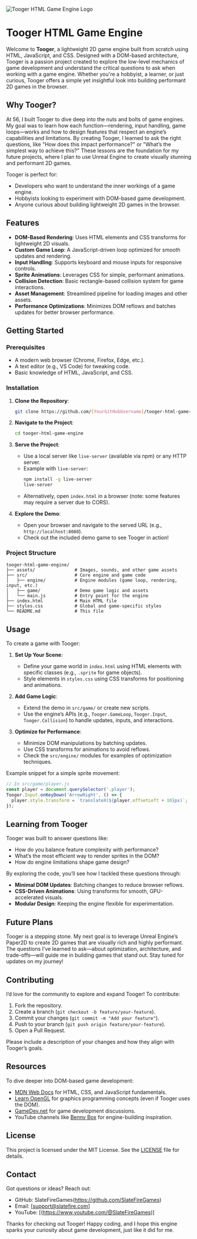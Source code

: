 ![Tooger HTML Game Engine Logo](https://www.slatefiregames.com/tooger_game_engine_logo.png)

# Tooger HTML Game Engine

Welcome to **Tooger**, a lightweight 2D game engine built from scratch using HTML, JavaScript, and CSS. Designed with a DOM-based architecture, Tooger is a passion project created to explore the low-level mechanics of game development and understand the critical questions to ask when working with a game engine. Whether you're a hobbyist, a learner, or just curious, Tooger offers a simple yet insightful look into building performant 2D games in the browser.

## Why Tooger?

At 56, I built Tooger to dive deep into the nuts and bolts of game engines. My goal was to learn how each function—rendering, input handling, game loops—works and how to design features that respect an engine’s capabilities and limitations. By creating Tooger, I learned to ask the right questions, like "How does this impact performance?" or "What’s the simplest way to achieve this?" These lessons are the foundation for my future projects, where I plan to use Unreal Engine to create visually stunning and performant 2D games.

Tooger is perfect for:
- Developers who want to understand the inner workings of a game engine.
- Hobbyists looking to experiment with DOM-based game development.
- Anyone curious about building lightweight 2D games in the browser.

## Features

- **DOM-Based Rendering**: Uses HTML elements and CSS transforms for lightweight 2D visuals.
- **Custom Game Loop**: A JavaScript-driven loop optimized for smooth updates and rendering.
- **Input Handling**: Supports keyboard and mouse inputs for responsive controls.
- **Sprite Animations**: Leverages CSS for simple, performant animations.
- **Collision Detection**: Basic rectangle-based collision system for game interactions.
- **Asset Management**: Streamlined pipeline for loading images and other assets.
- **Performance Optimizations**: Minimizes DOM reflows and batches updates for better browser performance.

## Getting Started

### Prerequisites
- A modern web browser (Chrome, Firefox, Edge, etc.).
- A text editor (e.g., VS Code) for tweaking code.
- Basic knowledge of HTML, JavaScript, and CSS.

### Installation
1. **Clone the Repository**:
   ```bash
   git clone https://github.com/[YourGitHubUsername]/tooger-html-game-engine.git
   ```
2. **Navigate to the Project**:
   ```bash
   cd tooger-html-game-engine
   ```
3. **Serve the Project**:
   - Use a local server like `live-server` (available via npm) or any HTTP server.
   - Example with `live-server`:
     ```bash
     npm install -g live-server
     live-server
     ```
   - Alternatively, open `index.html` in a browser (note: some features may require a server due to CORS).

4. **Explore the Demo**:
   - Open your browser and navigate to the served URL (e.g., `http://localhost:8080`).
   - Check out the included demo game to see Tooger in action!

### Project Structure
```
tooger-html-game-engine/
├── assets/               # Images, sounds, and other game assets
├── src/                  # Core engine and game code
│   ├── engine/           # Engine modules (game loop, rendering, input, etc.)
│   ├── game/             # Demo game logic and assets
│   └── main.js           # Entry point for the engine
├── index.html            # Main HTML file
├── styles.css            # Global and game-specific styles
└── README.md             # This file
```

## Usage

To create a game with Tooger:
1. **Set Up Your Scene**:
   - Define your game world in `index.html` using HTML elements with specific classes (e.g., `.sprite` for game objects).
   - Style elements in `styles.css` using CSS transforms for positioning and animations.

2. **Add Game Logic**:
   - Extend the demo in `src/game/` or create new scripts.
   - Use the engine’s APIs (e.g., `Tooger.GameLoop`, `Tooger.Input`, `Tooger.Collision`) to handle updates, inputs, and interactions.

3. **Optimize for Performance**:
   - Minimize DOM manipulations by batching updates.
   - Use CSS transforms for animations to avoid reflows.
   - Check the `src/engine/` modules for examples of optimization techniques.

Example snippet for a simple sprite movement:
```javascript
// In src/game/player.js
const player = document.querySelector('.player');
Tooger.Input.onKeyDown('ArrowRight', () => {
  player.style.transform = `translateX(${player.offsetLeft + 10}px)`;
});
```

## Learning from Tooger

Tooger was built to answer questions like:
- How do you balance feature complexity with performance?
- What’s the most efficient way to render sprites in the DOM?
- How do engine limitations shape game design?

By exploring the code, you’ll see how I tackled these questions through:
- **Minimal DOM Updates**: Batching changes to reduce browser reflows.
- **CSS-Driven Animations**: Using transforms for smooth, GPU-accelerated visuals.
- **Modular Design**: Keeping the engine flexible for experimentation.

## Future Plans

Tooger is a stepping stone. My next goal is to leverage Unreal Engine’s Paper2D to create 2D games that are visually rich and highly performant. The questions I’ve learned to ask—about optimization, architecture, and trade-offs—will guide me in building games that stand out. Stay tuned for updates on my journey!

## Contributing

I’d love for the community to explore and expand Tooger! To contribute:
1. Fork the repository.
2. Create a branch (`git checkout -b feature/your-feature`).
3. Commit your changes (`git commit -m "Add your feature"`).
4. Push to your branch (`git push origin feature/your-feature`).
5. Open a Pull Request.

Please include a description of your changes and how they align with Tooger’s goals.

## Resources

To dive deeper into DOM-based game development:
- [MDN Web Docs](https://developer.mozilla.org/) for HTML, CSS, and JavaScript fundamentals.
- [Learn OpenGL](https://learnopengl.com/) for graphics programming concepts (even if Tooger uses the DOM).
- [GameDev.net](https://www.gamedev.net/) for game development discussions.
- YouTube channels like [Benny Box](https://www.youtube.com/user/BennyBox) for engine-building inspiration.

## License

This project is licensed under the MIT License. See the [LICENSE](LICENSE) file for details.

## Contact

Got questions or ideas? Reach out:
- GitHub: SlateFireGames(https://github.com/SlateFireGames)
- Email: [support@slatefire.com]
- YouTube: [(https://www.youtube.com/@SlateFireGames)]

Thanks for checking out Tooger! Happy coding, and I hope this engine sparks your curiosity about game development, just like it did for me.
